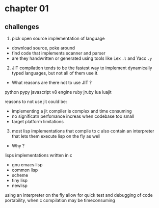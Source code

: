 # chapter 01

## challenges

1. pick open source implementation of language

- download source, poke around
- find code that implements scanner and parser
- are they handwritten or generated using tools like Lex `.l` and Yacc `.y`

2. JIT compilation tends to be the fastest way to implement dynamically typed languages, but not all of them use it.

- What reasons are there not to use JIT ?

python pypy
javascript v8 engine
ruby jruby
lua luajit

reasons to not use jit could be:

- implementing a jit compiler is complex and time consuming
- no significatn perfomance increas when codebase too small
- target platform limitations


3. most lisp implementations that compile to c also contain an interpreter that lets them execute lisp on the fly as well

- Why ?

lisps implementations written in c

- gnu emacs lisp
- common lisp
- scheme
- tiny lisp
- newlisp

using an interpreter on the fly allow for quick test and debugging of code
portability, when c compilation may be timeconsuming
